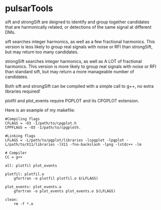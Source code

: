 # pulsarTools

sift and strongSift are deigned to identify and group together candidates that are harmonically related,
or detections of the same signal at different DMs.

sift searches integer harmonics, as well as a few fractional harmonics. This version is less likely to
group real signals with noise or RFI than strongSift, but may return too many candidates.

strongSift searches integer harmonics, as well as A LOT of fractional harmonics. This version is more
likely to group real signals with noise or RFI than standard sift, but may return a more manageable
number of candidates.

Both sift and strongSift can be compiled with a simple call to g++, no extra libraries required!



plotfil and plot_events require PGPLOT and its CPGPLOT extension.

Here is an example of my makefile:

```
#Compiling flags
CFLAGS = -O3 -I/path/to/cpgplot.h
CPPFLAGS = -O3 -I/path/to/cpgploth.

#Linking flags
LFLAGS = -L/path/to/pgplot/libraries -lcpgplot -lpgplot -L/path/to/X11/libraries -lX11 -fno-backslash -lpng -lstdc++ -lm

# Compiler
CC = g++

all: plotfil plot_events

plotfil: plotfil.o
	gfortran -o plotfil plotfil.o $(LFLAGS)

plot_events: plot_events.o
	gfortran -o plot_events plot_events.o $(LFLAGS)

clean:
	rm -f *.o
```
